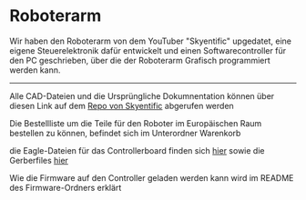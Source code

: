 # Roboterarm

Wir haben den Roboterarm von dem YouTuber "Skyentific" upgedatet, eine eigene Steuerelektronik dafür entwickelt und einen Softwarecontroller für den PC geschrieben, über die der Roboterarm Grafisch programmiert werden kann.

<hr>

Alle CAD-Dateien und die Ursprüngliche Dokumnentation können über diesen Link auf dem [Repo von Skyentific](https://github.com/SkyentificGit/SmallRobotArm) abgerufen werden
<br>

Die Bestellliste um die Teile für den Roboter im Europäischen Raum bestellen zu können, befindet sich im Unterordner Warenkorb
<br>

die Eagle-Dateien für das Controllerboard finden sich [hier](../Elektronik/Eagle) sowie die Gerberfiles [hier](../Elektronik/Gerber)

Wie die Firmware auf den Controller geladen werden kann wird im README des Firmware-Ordners erklärt



